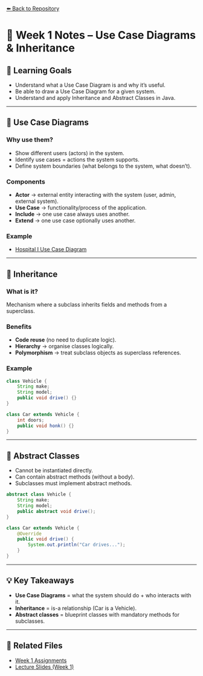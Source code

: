 [⬅️ Back to Repository](../../README.md)

# 📘 Week 1 Notes – Use Case Diagrams & Inheritance

## 🎯 Learning Goals
- Understand what a Use Case Diagram is and why it’s useful.
- Be able to draw a Use Case Diagram for a given system.
- Understand and apply Inheritance and Abstract Classes in Java.

---

## 📝 Use Case Diagrams
### Why use them?
- Show different users (actors) in the system.
- Identify use cases = actions the system supports.
- Define system boundaries (what belongs to the system, what doesn’t).

### Components
- **Actor** → external entity interacting with the system (user, admin, external system).
- **Use Case** → functionality/process of the application.
- **Include** → one use case always uses another.
- **Extend** → one use case optionally uses another.

### Example
- [Hospital I Use Case Diagram](implementation/implementation/week1/Hospital/Diagram/UseCaseDiagram.png)

---

## 📝 Inheritance
### What is it?
Mechanism where a subclass inherits fields and methods from a superclass.

### Benefits
- **Code reuse** (no need to duplicate logic).
- **Hierarchy** → organise classes logically.
- **Polymorphism** → treat subclass objects as superclass references.

### Example
```java
class Vehicle {
    String make;
    String model;
    public void drive() {}
}

class Car extends Vehicle {
    int doors;
    public void honk() {}
}
```

---

## 📝 Abstract Classes
- Cannot be instantiated directly.
- Can contain abstract methods (without a body).
- Subclasses must implement abstract methods.

```java
abstract class Vehicle {
    String make;
    String model;
    public abstract void drive();
}

class Car extends Vehicle {
    @Override
    public void drive() {
        System.out.println("Car drives...");
    }
}
```

---

## 💡 Key Takeaways
- **Use Case Diagrams** = what the system should do + who interacts with it.
- **Inheritance** = is-a relationship (Car is a Vehicle).
- **Abstract classes** = blueprint classes with mandatory methods for subclasses.

---

## 📂 Related Files
- [Week 1 Assignments](implementation/implementation/week1)
- [Lecture Slides (Week 1)](lectures/week1)  
